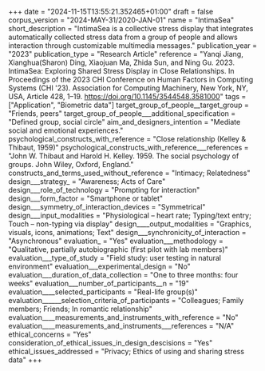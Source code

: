 +++
date = "2024-11-15T13:55:21.352465+01:00"
draft = false
corpus_version = "2024-MAY-31/2020-JAN-01"
name = "IntimaSea"
short_description = "IntimaSea is a collective stress display that integrates automatically collected stress data from a group of people and allows interaction through customizable multimedia messages."
publication_year = "2023"
publication_type = "Research Article"
reference = "Yanqi Jiang, Xianghua(Sharon) Ding, Xiaojuan Ma, Zhida Sun, and Ning Gu. 2023. IntimaSea: Exploring Shared Stress Display in Close Relationships. In Proceedings of the 2023 CHI Conference on Human Factors in Computing Systems (CHI '23). Association for Computing Machinery, New York, NY, USA, Article 428, 1–19. https://doi.org/10.1145/3544548.3581000"
tags = ["Application", "Biometric data"]
target_group_of_people__target_group = "Friends, peers"
target_group_of_people___additional_specification = "Defined group, social circle"
aim_and_designers_intention = "Mediate social and emotional experiences."
psychological_constructs_with_reference = "Close relationship (Kelley & Thibaut, 1959)"
psychological_constructs_with_reference___references = "John W. Thibaut and Harold H. Kelley. 1959. The social psychology of groups. John Wiley, Oxford, England."
constructs_and_terms_used_without_reference = "Intimacy; Relatedness"
design___strategy_ = "Awareness; Acts of Care"
design___role_of_technology = "Prompting for interaction"
design___form_factor = "Smartphone or tablet"
design___symmetry_of_interaction_devices = "Symmetrical"
design___input_modalities = "Physiological – heart rate; Typing/text entry; Touch – non-typing via display"
design____output_modalities = "Graphics, visuals, icons, animations; Text"
design___synchronicity_of_interaction = "Asynchronous"
evaluation_ = "Yes"
evaluation___methodology = "Qualitative, partially autobiographic (first pilot with lab members)"
evaluation___type_of_study = "Field study: user testing in natural environment"
evaluation___experimental_design = "No"
evaluation___duration_of_data_collection = "One to three months: four weeks"
evaluation___number_of_participants__n = "19"
evaluation____selected_participants = "Real-life group(s)"
evaluation______selection_criteria_of_participants = "Colleagues; Family members; Friends; In romantic relationship"
evaluation____measurements_and_instruments_with_reference = "No"
evaluation____measurements_and_instruments___references = "N/A"
ethical_concerns = "Yes"
consideration_of_ethical_issues_in_design_descisions = "Yes"
ethical_issues_addressed = "Privacy; Ethics of using and sharing stress data"
+++
